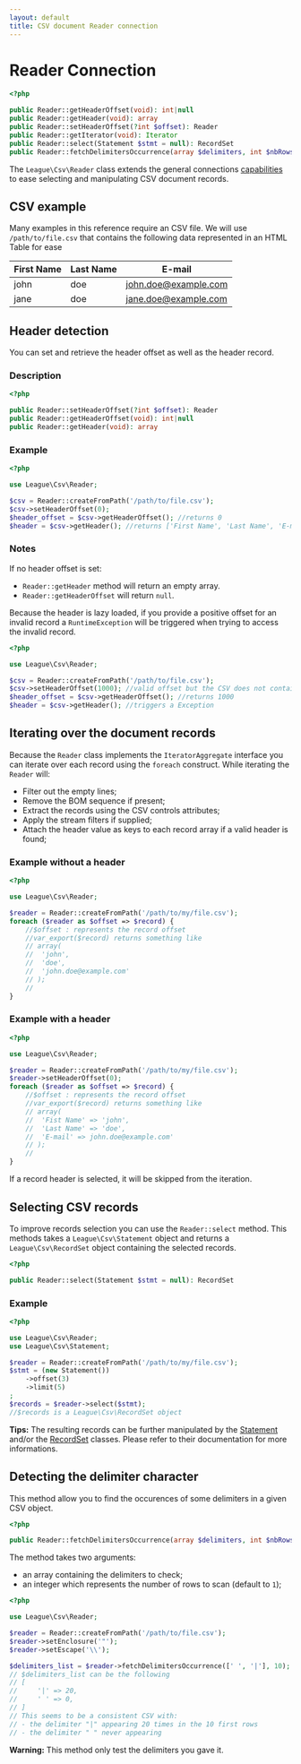 ```yaml
---
layout: default
title: CSV document Reader connection
---
```


# Reader Connection

~~~php
<?php

public Reader::getHeaderOffset(void): int|null
public Reader::getHeader(void): array
public Reader::setHeaderOffset(?int $offset): Reader
public Reader::getIterator(void): Iterator
public Reader::select(Statement $stmt = null): RecordSet
public Reader::fetchDelimitersOccurrence(array $delimiters, int $nbRows = 1): array
~~~

The `League\Csv\Reader` class extends the general connections [capabilities](/9.0/connections/) to ease selecting and manipulating CSV document records.


## CSV example

Many examples in this reference require an CSV file. We will use `/path/to/file.csv` that contains the following data represented in an HTML Table for ease

| First Name | Last Name | E-mail               |
| -----------|-----------|----------------------|
|    john    |  doe      | john.doe@example.com |
|    jane    |  doe      | jane.doe@example.com |


## Header detection

You can set and retrieve the header offset as well as the header record.

### Description

~~~php
<?php

public Reader::setHeaderOffset(?int $offset): Reader
public Reader::getHeaderOffset(void): int|null
public Reader::getHeader(void): array
~~~

### Example

~~~php
<?php

use League\Csv\Reader;

$csv = Reader::createFromPath('/path/to/file.csv');
$csv->setHeaderOffset(0);
$header_offset = $csv->getHeaderOffset(); //returns 0
$header = $csv->getHeader(); //returns ['First Name', 'Last Name', 'E-mail']
~~~

### Notes

If no header offset is set:

- `Reader::getHeader` method will return an empty array.
- `Reader::getHeaderOffset` will return `null`.

Because the header is lazy loaded, if you provide a positive offset for an invalid record a `RuntimeException` will be triggered when trying to access the invalid record.

~~~php
<?php

use League\Csv\Reader;

$csv = Reader::createFromPath('/path/to/file.csv');
$csv->setHeaderOffset(1000); //valid offset but the CSV does not contain 1000 records
$header_offset = $csv->getHeaderOffset(); //returns 1000
$header = $csv->getHeader(); //triggers a Exception
~~~

## Iterating over the document records

Because the `Reader` class implements the `IteratorAggregate` interface you can iterate over each record using the `foreach` construct. While iterating the `Reader` will:

- Filter out the empty lines;
- Remove the BOM sequence if present;
- Extract the records using the CSV controls attributes;
- Apply the stream filters if supplied;
- Attach the header value as keys to each record array if a valid header is found;

### Example without a header

~~~php
<?php

use League\Csv\Reader;

$reader = Reader::createFromPath('/path/to/my/file.csv');
foreach ($reader as $offset => $record) {
    //$offset : represents the record offset
    //var_export($record) returns something like
    // array(
    //  'john',
    //  'doe',
    //  'john.doe@example.com'
    // );
    //
}
~~~

### Example with a header

~~~php
<?php

use League\Csv\Reader;

$reader = Reader::createFromPath('/path/to/my/file.csv');
$reader->setHeaderOffset(0);
foreach ($reader as $offset => $record) {
    //$offset : represents the record offset
    //var_export($record) returns something like
    // array(
    //  'Fist Name' => 'john',
    //  'Last Name' => 'doe',
    //  'E-mail' => john.doe@example.com'
    // );
    //
}
~~~

<p class="message-notice">If a record header is selected, it will be skipped from the iteration.</p>

## Selecting CSV records

To improve records selection you can use the `Reader::select` method. This methods takes a `League\Csv\Statement` object and returns a `League\Csv\RecordSet` object containing the selected records.

~~~php
<?php

public Reader::select(Statement $stmt = null): RecordSet
~~~

### Example

~~~php
<?php

use League\Csv\Reader;
use League\Csv\Statement;

$reader = Reader::createFromPath('/path/to/my/file.csv');
$stmt = (new Statement())
    ->offset(3)
    ->limit(5)
;
$records = $reader->select($stmt);
//$records is a League\Csv\RecordSet object
~~~

<p class="message-info"><strong>Tips:</strong> The resulting records can be further manipulated by the <a href="/9.0/reader/statement/">Statement</a> and/or the <a href="/9.0/reader/records/">RecordSet</a> classes. Please refer to their documentation for more informations.</p>

## Detecting the delimiter character

This method allow you to find the occurences of some delimiters in a given CSV object.

~~~php
<?php

public Reader::fetchDelimitersOccurrence(array $delimiters, int $nbRows = 1): array
~~~

The method takes two arguments:

* an array containing the delimiters to check;
* an integer which represents the number of rows to scan (default to `1`);

~~~php
<?php

use League\Csv\Reader;

$reader = Reader::createFromPath('/path/to/file.csv');
$reader->setEnclosure('"');
$reader->setEscape('\\');

$delimiters_list = $reader->fetchDelimitersOccurrence([' ', '|'], 10);
// $delimiters_list can be the following
// [
//     '|' => 20,
//     ' ' => 0,
// ]
// This seems to be a consistent CSV with:
// - the delimiter "|" appearing 20 times in the 10 first rows
// - the delimiter " " never appearing
~~~

<p class="message-warning"><strong>Warning:</strong> This method only test the delimiters you gave it.</p>


